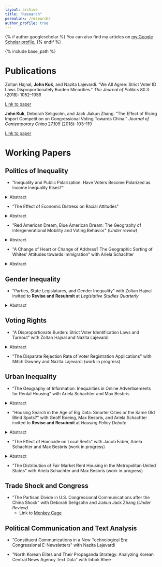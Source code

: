 ```yaml
---
layout: archive
title: "Research"
permalink: /research/
author_profile: true
---
```


{% if author.googlescholar %}
  You can also find my articles on <u><a href="{{author.googlescholar}}">my Google Scholar profile</a>.</u>
{% endif %}

<!-- Global site tag (gtag.js) - Google Analytics -->
<script async src="https://www.googletagmanager.com/gtag/js?id=UA-123521501-1"></script>
<script>
  window.dataLayer = window.dataLayer || [];
  function gtag(){dataLayer.push(arguments);}
  gtag('js', new Date());

  gtag('config', 'UA-123521501-1');
</script>


{% include base_path %}

Publications
======
Zoltan Hajnal, **John Kuk**, and Nazita Lajevardi. “We All Agree: Strict Voter ID Laws Disproportionately Burden Minorities.” *The Journal of Politics* 80.3 (2018): 1052–1059

[Link to paper](https://www.journals.uchicago.edu/doi/abs/10.1086/696617)

**John Kuk**, Deborah Seligsohn, and Jack Jiakun Zhang. “The Effect of Rising Import Competition on Congressional Voting Towards China." *Journal of Contemporary China* 27.109 (2018): 103–119

[Link to paper](https://www.tandfonline.com/doi/abs/10.1080/10670564.2017.1363024)




Working Papers
=======

## Politics of Inequality 


- "Inequality and Public Polarization: Have Voters Become Polarized as Income Inequality Rises?"

<details><summary>Abstract</summary>
<p>
Have voters become polarized as income inequality has risen? To better understand polarization among the public and its relationship with inequality, I estimate voters’ ideology in two dimensions from 1980 to 2012 with a two-dimensional item response theory (IRT) model. The IRT model shows that the degree of polarization in economic policy preferences has not increased since 1980, but rather that polarization on racial and social issues has increased. The views on racial and social issues are largely driven by racial resentment. The degree of polariza- tion on social issues and on inequality levels are as highly correlated as the degree of correlation between polarization among elected officials and inequality. These results suggest that the link between inequality and polarization in Congress is voters’ polarization on non-economic issues, and not redistributive preferences.
 </p>
  </details>


- "The Effect of Economic Distress on Racial Attitudes"

<details><summary>Abstract</summary>
<p>
Scholars have long considered racial attitudes as an independent factor from economic experiences. In this paper, I question this premise. I explore the impact of economic anxiety on racial attitudes and develop a theory to explain how economic anxiety activates an individual’s racial resentment. Individuals whose living standards have stagnated over time and thus fear losing their socioeconomic status are likely to develop stronger in-group solidarity and out- group derogation. Individuals counteract economic threats by developing stronger in-group versus out-group identity. I test this theory in two different empirical settings. First, using local Chinese import exposure as an instrument to capture local economic disruption, I measure how an unexpected shock to the local economy engenders a higher level of racial resentment. Second, I run a survey experiment by priming respondents to think about financially stressful situations. Respondents primed with economic anxiety showed a higher level of racial resentment and ethnocentrism.
</p>
</details>

- "Red American Dream, Blue American Dream: The Geography of Intergenerational Mobility and Voting Behavior" *(Under review)*

<details><summary>Abstract</summary>
<p>
What happens to voters’ hearts and minds when the reality of the American Dream is shifting? The United States has long been called the “Land of Opportunity” with its high levels of social mobility long considered to be the bedrock of American exceptionalism. However, recent research on intergenerational mobility has found large geographical differences within the United States. In this article, I develop a theory explaining why the level of intergenerational mobility in voters’ neighborhoods is correlated with voting behavior. I show that Census tract level-measured mobility is positively correlated with Republican vote share and the individual probability of voting Republican. This article also provides an explanation why poor voters support Republican candidates. Low-income voters vote Republican in the presence of the prospect that hard work will offer them an opportunity to succeed. Low-income voters’ likelihood of voting Republican is more strongly correlated with intergenerational mobility than middle- and high-income voters.
 </p>
</details>


- "A Change of Heart or Change of Address? The Geographic Sorting of Whites’ Attitudes towards Immigration" with Ariela Schachter 

<details><summary>Abstract</summary>
<p>
Do White Americans change their attitudes when immigrants move into their communities? Evidence from public opinion research remains mixed; finding support for both threat and contact effects, and inferring causality from cross-sectional data. Drawing from research on White flight, we instead propose a geographic sorting model: White Americans who are predisposed to dislike immigration are more likely to leave communities with growing immigrant populations and move to places with fewer immigrants. In the long run, Whites with liberal immigration attitudes remain in places with large immigrant populations, while those with more conservative attitudes move away. We offer evidence supporting the sorting model using geocoded panel data from the General Social Survey (2008-2010). The results suggest White Americans’ residential mobility may be a key mechanism linking local immigrant population size and public opinion on immigration
</p>
</details>

## Gender Inequality
- "Parties, State Legislatures, and Gender Inequality" with Zoltan Hajnal invited to **Revise and Resubmit** at *Legislative Studies Quarterly*
<details><summary>Abstract</summary>
<p>
Women earn less than men who work in the same job with the same level of experience.  We know much about this gender wage gap but little about its political or partisan sources.  In this article, we examine the effects of party control of state government on gender inequality in income, wages, unemployment, and poverty. Employing both a regression discontinuity design and a dynamic difference-in-difference analysis, we find that electing a Democratic majority to the state house leads to substantial improvement in women’s incomes, wages, and unemployment relative to men – especially in recent years.  We also show that policy shifts could be driving that process. Democratic control leads to significantly more liberal policies on women’s rights and abortion.  We find, however, fewer clear effects on poverty and less robust results for partisan control of the governor’s office or the state senate. Parties and politics matter, but not always. 
</p>
</details>



## Voting Rights
- "A Disproportionate Burden: Strict Voter Identification Laws and Turnout" with Zoltan Hajnal and Nazita Lajevardi

<details><summary>Abstract</summary>
<p>
Critics of strict photo identification laws claim that they impose a disproportionate burden on minority voters.  Yet, empirical studies assessing the impact of these laws on minority turnout have reached decidedly mixed results. This article offers a more rigorous test that will help advance the empirical literature and contribute to the legal debate in three ways: we focus on recent elections with a broad set of strict photo ID laws in place, rely on official turnout data rather than surveys, and employ a research design that assesses change over time using a difference-in-difference approach to alleviate the inference problems that plague most existing studies. We use aggregate county turnout data from 2012 to 2016 and find that the racial gap in turnout between more diverse and less diverse counties grew more in states enacting new strict photo ID laws than it did elsewhere.  Strict voter ID laws appear to discriminate.   
</p>
</details>


- "The Disparate Rejection Rate of Voter Registration Applications" with Mitch Downey and Nazita Lajevardi (work in progress)


## Urban Inequality

- "The Geography of Information: Inequalities in Online Advertisements for Rental Housing" with Ariela Schachter and Max Besbris

<details><summary>Abstract</summary>
<p>
More urban residents find their housing through online search tools than any other source and recent research has theorized the potential for online information to transform and equalize the housing search process. Yet little work has examined the quantity and quality of housing information available online. Using a corpus of millions of Craigslist advertisements for rental housing we examine whether housing search websites equalize access to information across neighborhoods. We find that, akin to other off-line information sources, housing websites present segmented and segregated information that tracks with other forms of socio-spatial inequality. Our findings have implications for understanding the structure of the rental housing market as well as the housing search process, and for theorizing how tenants form expectations about neighborhoods and landlords.
</p>
</details>

- "Housing Search in the Age of Big Data: Smarter Cities or the Same Old Blind Spots?" with Geoff Boeing, Max Besbris, and Ariela Schachter invited to **Revise and Resubmit** at *Housing Policy Debate*

<details><summary>Abstract</summary>
<p>
Housing scholars stress the importance of the information environment in shaping housing search behavior and outcomes. Rental listings have increasingly moved online over the past two decades and, in turn, online platforms like Craigslist are now central to the search process. Do these technology platforms serve as information equalizers or do they reflect traditional information inequalities that correlate with neighborhood sociodemographic characteristics? We synthesize and extend analyses of millions of US Craigslist rental listings and find they supply significantly different volume, quality, and types of information about different communities. Technology platforms have the potential to broaden, diversify, and equalize housing search information, but they rely on landlord behavior and, in turn, likely will not reach this potential without a significant redesign or policy intervention. Smart cities advocates hoping to build better cities through technology must critically interrogate big data for systematic biases. 
</p>
</details>

- "The Effect of Homicide on Local Rents" with Jacob Faber, Ariela Schachter and Max Besbris (work in progress)

<details><summary>Abstract</summary>
<p>
The collateral effects of homicide--that is, tolls on individuals and communities experiencing homicides in addition to loss of life—are numerous. While previous work has documented impacts on children and intergenerational mobility, we explore the effects of violent crime on a different economic outcome. Specifically, we use a unique geocoded and timestamped data set of advertisements for rental housing to examine the effect of neighborhood homicides on local rent prices. Using a regression discontinuity approach, we find that homicide decreases the listed price of nearby rental housing. Homicide reverberates throughout communities, affecting various aspects of individual and collective experience. Additionally, since homicides, and crime more generally, are geographically concentrated, understanding their wide-ranging effects helps explain broader, systemic differences across neighborhoods and how individual residents' lives--including their economic conditions--are shaped by their geographic contexts.
</p>
</details>

- "The Distribution of Fair Market Rent Housing in the Metropolitan United States" with Ariela Schachter and Max Besbris (work in progress)


## Trade Shock and Congress

- "The Partisan Divide in U.S. Congressional Communications after the China Shock" with Deborah Seligsohn and Jiakun Jack Zhang *(Under Review)*
  - Link to [Monkey Cage](https://www.washingtonpost.com/news/monkey-cage/wp/2018/08/07/why-republicans-dont-push-back-on-trumps-china-tariffs-in-one-map/?utm_term=.381c8ba32608)






## Political Communication and Text Analysis

- "Constituent Communications in a New Technological Era: Congressional E-Newsletters" with Nazita Lajevardi 

- "North Korean Elites and Their Propaganda Strategy: Analyzing Korean Central News Agency Text Data" with Inbok Rhee 
